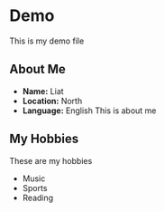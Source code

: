 # Demo
This is my demo file
## About Me

- **Name:** Liat
- **Location:** North
- **Language:** English
This is about me
## My Hobbies
These are my hobbies
- Music
- Sports
- Reading

